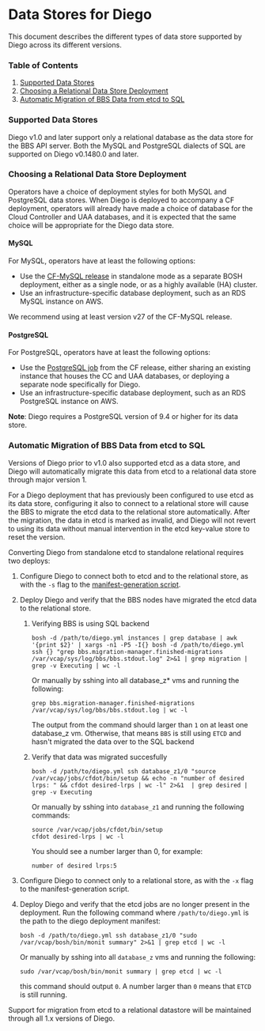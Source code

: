# Data Stores for Diego

This document describes the different types of data store supported by Diego across its different versions.

### Table of Contents

1. [Supported Data Stores](#supported-data-stores)
1. [Choosing a Relational Data Store Deployment](#choosing-relational-datastore-deployment)
1. [Automatic Migration of BBS Data from etcd to SQL](#automatic-migration-bbs-data-etcd-sql)


### <a name="supported-data-stores"></a>Supported Data Stores

Diego v1.0 and later support only a relational database as the data store for the BBS API server. Both the MySQL and PostgreSQL dialects of SQL are supported on Diego v0.1480.0 and later.


### <a name="choosing-relational-datastore-deployment"></a>Choosing a Relational Data Store Deployment

Operators have a choice of deployment styles for both MySQL and PostgreSQL data stores. When Diego is deployed to accompany a CF deployment, operators will already have made a choice of database for the Cloud Controller and UAA databases, and it is expected that the same choice will be appropriate for the Diego data store.

#### MySQL

For MySQL, operators have at least the following options:

* Use the [CF-MySQL release](http://bosh.io/releases/github.com/cloudfoundry/cf-mysql-release?all=1) in standalone mode as a separate BOSH deployment, either as a single node, or as a highly available (HA) cluster.
* Use an infrastructure-specific database deployment, such as an RDS MySQL instance on AWS.

We recommend using at least version v27 of the CF-MySQL release.


#### PostgreSQL

For PostgreSQL, operators have at least the following options:

* Use the [PostgreSQL job](https://github.com/cloudfoundry/cf-release/tree/master/jobs/postgres) from the CF release, either sharing an existing instance that houses the CC and UAA databases, or deploying a separate node specifically for Diego.
* Use an infrastructure-specific database deployment, such as an RDS PostgreSQL instance on AWS.

**Note**: Diego requires a PostgreSQL version of 9.4 or higher for its data store.


### <a name="automatic-migration-bbs-data-etcd-sql"></a>Automatic Migration of BBS Data from etcd to SQL

Versions of Diego prior to v1.0 also supported etcd as a data store, and Diego will automatically  migrate this data from etcd to a relational data store through major version 1.

For a Diego deployment that has previously been configured to use etcd as its data store, configuring it also to connect to a relational store will cause the BBS to migrate the etcd data to the relational store automatically. After the migration, the data in etcd is marked as invalid, and Diego will not revert to using its data without manual intervention in the etcd key-value store to reset the version.

Converting Diego from standalone etcd to standalone relational requires two deploys:

1. Configure Diego to connect both to etcd and to the relational store, as with the `-s` flag to the [manifest-generation script](./manifest-generation.md).
2. Deploy Diego and verify that the BBS nodes have migrated the etcd data to the relational store.
   1. Verifying BBS is using SQL backend
      ```shell
      bosh -d /path/to/diego.yml instances | grep database | awk '{print $2}' | xargs -n1 -P5 -I{} bosh -d /path/to/diego.yml ssh {} "grep bbs.migration-manager.finished-migrations /var/vcap/sys/log/bbs/bbs.stdout.log" 2>&1 | grep migration | grep -v Executing | wc -l
      ```

      Or manually by sshing into all database_z* vms and running the following:
      ```shell
      grep bbs.migration-manager.finished-migrations /var/vcap/sys/log/bbs/bbs.stdout.log | wc -l
      ```

      The output from the command should larger than `1` on at least one
      database_z vm. Otherwise, that means `BBS` is still using `ETCD` and
      hasn't migrated the data over to the SQL backend

   2. Verify that data was migrated succesfully
      ``` shell
      bosh -d /path/to/diego.yml ssh database_z1/0 "source /var/vcap/jobs/cfdot/bin/setup && echo -n "number of desired lrps: " && cfdot desired-lrps | wc -l" 2>&1  | grep desired | grep -v Executing
      ```

      Or manually by sshing into `database_z1` and running the following commands:
      ```shell
      source /var/vcap/jobs/cfdot/bin/setup
      cfdot desired-lrps | wc -l
      ```

      You should see a number larger than 0, for example:

      ``` shell
      number of desired lrps:5
      ```

3. Configure Diego to connect only to a relational store, as with the `-x` flag to the manifest-generation script.
4. Deploy Diego and verify that the etcd jobs are no longer present in the deployment.
   Run the following command where `/path/to/diego.yml` is the path to the diego deployment manifest:

   ``` shell
   bosh -d /path/to/diego.yml ssh database_z1/0 "sudo /var/vcap/bosh/bin/monit summary" 2>&1 | grep etcd | wc -l
   ```

   Or manually by sshing into all `database_z` vms and running the following:
   ```shell
   sudo /var/vcap/bosh/bin/monit summary | grep etcd | wc -l
   ```

   this command should output `0`. A number larger than `0` means that `ETCD` is still running.

Support for migration from etcd to a relational datastore will be maintained through all 1.x versions of Diego.
